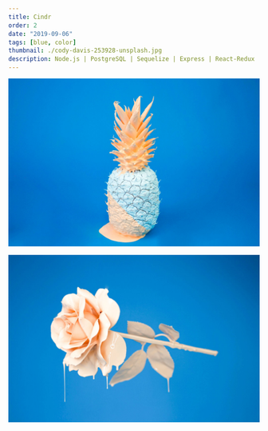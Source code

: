 ```yaml
---
title: Cindr
order: 2
date: "2019-09-06"
tags: [blue, color]
thumbnail: ./cody-davis-253928-unsplash.jpg
description: Node.js | PostgreSQL | Sequelize | Express | React-Redux | Phaser
---
```


![It's all blue](./cody-davis-253925-unsplash.jpg)

![It's all blue](./cody-davis-259003-unsplash.jpg)
